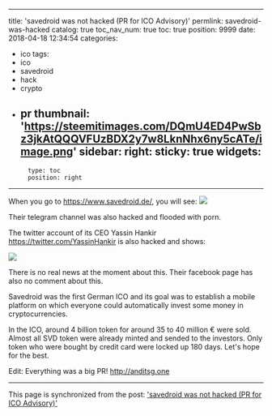 
---
title: 'savedroid was not hacked (PR for ICO Advisory)'
permlink: savedroid-was-hacked
catalog: true
toc_nav_num: true
toc: true
position: 9999
date: 2018-04-18 12:34:54
categories:
- ico
tags:
- ico
- savedroid
- hack
- crypto
- pr
thumbnail: 'https://steemitimages.com/DQmU4ED4PwSbz3jkAtQQQVFUzBDX2y7w8LknNhx6ny5cATe/image.png'
sidebar:
    right:
        sticky: true
widgets:
    -
        type: toc
        position: right
---


When you go to https://www.savedroid.de/, you will see:
![](https://steemitimages.com/DQmU4ED4PwSbz3jkAtQQQVFUzBDX2y7w8LknNhx6ny5cATe/image.png)

Their telegram channel was also hacked and flooded with porn.

The twitter account of its CEO Yassin Hankir https://twitter.com/YassinHankir is also hacked and shows:

![](https://steemitimages.com/DQmSodu6BUmCoeu5agDoUyTFZDR4Uko77JfcX8GSs58dftr/image.png)

There is no real news at the moment about this. Their facebook page has also no comment about this.

Savedroid was the first German ICO and its goal was to establish a mobile platform on which everyone could automatically 
 invest some money in cryptocurrencies.

In the ICO, around  4 billion token for around 35 to 40 million € were sold. Almost all SVD token were already minted and sended to the investors. Only token who were bought by credit card were locked up 180 days. Let's hope for the best.

Edit:
Everything was a big PR!
http://anditsg.one

- - -

This page is synchronized from the post: ['savedroid was not hacked (PR for ICO Advisory)'](https://steemit.com/@holger80/savedroid-was-hacked)
